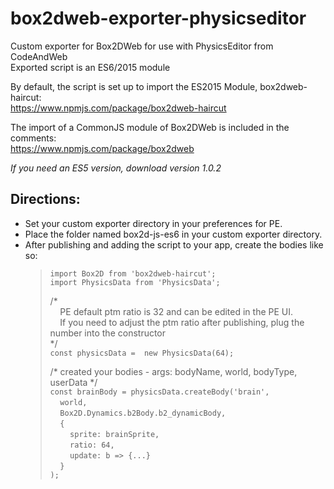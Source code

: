 # box2dweb-exporter-physicseditor
Custom exporter for Box2DWeb for use with PhysicsEditor from CodeAndWeb\
Exported script is an ES6/2015 module

By default, the script is set up to import the ES2015 Module, box2dweb-haircut:\
https://www.npmjs.com/package/box2dweb-haircut

The import of a CommonJS module of Box2DWeb is included in the comments:\
https://www.npmjs.com/package/box2dweb

*If you need an ES5 version, download version 1.0.2*

## Directions:
+ Set your custom exporter directory in your preferences for PE.
+ Place the folder named box2d-js-es6 in your custom exporter directory.
+ After publishing and adding the script to your app, create the bodies like so:
  > `import Box2D from 'box2dweb-haircut';`\
  > `import PhysicsData from 'PhysicsData';`
  >
  > /*\
  > &nbsp;&nbsp;&nbsp;&nbsp;PE default ptm ratio is 32 and can be edited in the PE UI.\
  > &nbsp;&nbsp;&nbsp;&nbsp;If you need to adjust the ptm ratio after publishing, plug the number into the constructor\
  >*/\
  > `const physicsData =  new PhysicsData(64);`
  >
  > /* created your bodies - args: bodyName, world, bodyType, userData */\
  > `const brainBody = physicsData.createBody('brain',`\
  > &nbsp;&nbsp;&nbsp;&nbsp;`world,`\
  > &nbsp;&nbsp;&nbsp;&nbsp;`Box2D.Dynamics.b2Body.b2_dynamicBody,`\
  > &nbsp;&nbsp;&nbsp;&nbsp;`{`\
  > &nbsp;&nbsp;&nbsp;&nbsp;&nbsp;&nbsp;&nbsp;&nbsp;`sprite: brainSprite,`\
  > &nbsp;&nbsp;&nbsp;&nbsp;&nbsp;&nbsp;&nbsp;&nbsp;`ratio: 64,`\
  > &nbsp;&nbsp;&nbsp;&nbsp;&nbsp;&nbsp;&nbsp;&nbsp;`update: b => {...}`\
  > &nbsp;&nbsp;&nbsp;&nbsp;`}`\
  > `);`
  
 
